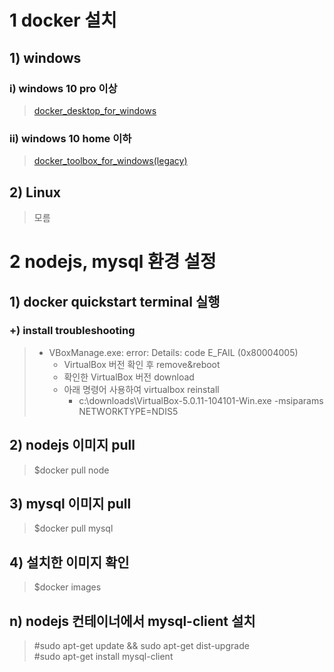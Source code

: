 # 1 docker 설치
## 1) windows
### i) windows 10 pro 이상
> [docker_desktop_for_windows](https://docs.docker.com/docker-for-windows/install/)
### ii) windows 10 home 이하
> [docker_toolbox_for_windows(legacy)](https://docs.docker.com/toolbox/toolbox_install_windows/)

## 2) Linux
> 모름


# 2 nodejs, mysql 환경 설정
## 1) docker quickstart terminal 실행
### +) install troubleshooting 
> - VBoxManage.exe: error: Details: code E_FAIL (0x80004005)
>   * VirtualBox 버전 확인 후 remove&reboot<br>
>   * 확인한 VirtualBox 버전 download<br>
>   * 아래 명령어 사용하여 virtualbox reinstall<br>
>     + c:\downloads\VirtualBox-5.0.11-104101-Win.exe -msiparams NETWORKTYPE=NDIS5
## 2) nodejs 이미지 pull
> $docker pull node
## 3) mysql 이미지 pull
> $docker pull mysql
## 4) 설치한 이미지 확인
> $docker images

## n) nodejs 컨테이너에서 mysql-client 설치
> #sudo apt-get update && sudo apt-get dist-upgrade <br>
> #sudo apt-get install mysql-client <br>
